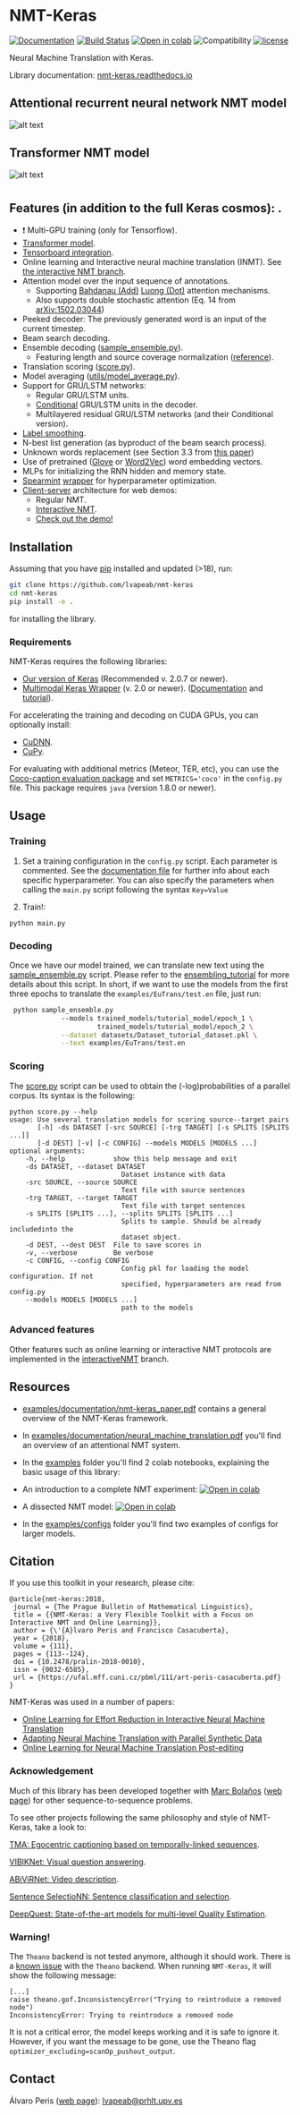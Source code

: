 # NMT-Keras

[![Documentation](https://readthedocs.org/projects/nmt-keras/badge/?version=latest)](https://nmt-keras.readthedocs.io) [![Build Status](https://travis-ci.org/lvapeab/nmt-keras.svg)](https://travis-ci.org/lvapeab/nmt-keras) [![Open in colab](https://colab.research.google.com/assets/colab-badge.svg)](https://colab.research.google.com/github/lvapeab/nmt-keras/blob/master/examples/tutorial.ipynb)  ![Compatibility](https://img.shields.io/badge/Python-3.7-blue.svg) [![license](https://img.shields.io/github/license/mashape/apistatus.svg)](https://github.com/lvapeab/nmt-keras/blob/master/LICENSE)

Neural Machine Translation with Keras.

Library documentation: [nmt-keras.readthedocs.io](https://nmt-keras.readthedocs.io)

<!--<div align="left">-->
  <!--<br><br><img src="https://raw.githubusercontent.com/lvapeab/nmt-keras/master/examples/documentation/attention_nmt_model.png?token=AEf6E5RhGVqGRSmYi87EbtiGZK7lPxrFks5ZAx-KwA%3D%3D"><br><br>-->
<!--</div>-->

<!--<div align="left">-->
  <!--<br><br><img  width="100%" "height:100%" "object-fit: cover" "overflow: hidden" src=""><br><br>-->
<!--</div>-->

## Attentional recurrent neural network NMT model
![alt text](examples/documentation/attention_nmt_model.png "RNN NMT")

## Transformer NMT model
![alt text](examples/documentation/transformer_nmt_model.png "Transformer NMT")
#


## Features (in addition to the full Keras cosmos): .
 * :heavy_exclamation_mark: Multi-GPU training (only for Tensorflow). 
 * [Transformer model](https://arxiv.org/abs/1706.03762).
 * [Tensorboard integration](https://github.com/lvapeab/nmt-keras/blob/master/examples/documentation/tensorboard_integration.md).
 * Online learning and Interactive neural machine translation (INMT). See [the interactive NMT branch](https://github.com/lvapeab/nmt-keras/tree/interactive_NMT).
 * Attention model over the input sequence of annotations.
   - Supporting [Bahdanau (Add)](https://arxiv.org/abs/1409.0473) [Luong (Dot)](https://arxiv.org/abs/1508.04025) attention mechanisms.
   - Also supports double stochastic attention (Eq. 14 from [arXiv:1502.03044](https://arxiv.org/pdf/1502.03044.pdf))
 * Peeked decoder: The previously generated word is an input of the current timestep.
 * Beam search decoding.
 * Ensemble decoding ([sample_ensemble.py](https://github.com/lvapeab/nmt-keras/blob/master/sample_ensemble.py)).
   - Featuring length and source coverage normalization ([reference](https://arxiv.org/abs/1609.08144)).
 * Translation scoring ([score.py](https://github.com/lvapeab/nmt-keras/blob/master/sample_ensemble.py)).
 * Model averaging ([utils/model_average.py](https://github.com/lvapeab/nmt-keras/blob/master/utils/average_models.py)).
 * Support for GRU/LSTM networks:
   - Regular GRU/LSTM units.
   - [Conditional](https://arxiv.org/abs/1703.04357) GRU/LSTM units in the decoder.   
   - Multilayered residual GRU/LSTM networks (and their Conditional version).
 * [Label smoothing](https://arxiv.org/abs/1512.00567).  
 * N-best list generation (as byproduct of the beam search process).
 * Unknown words replacement (see Section 3.3 from [this paper](https://arxiv.org/pdf/1412.2007v2.pdf))
 * Use of pretrained ([Glove](http://nlp.stanford.edu/projects/glove/) or [Word2Vec](https://code.google.com/archive/p/word2vec/)) word embedding vectors.
 * MLPs for initializing the RNN hidden and memory state.
 * [Spearmint](https://github.com/HIPS/Spearmint) [wrapper](https://github.com/lvapeab/nmt-keras/tree/master/meta-optimizers/spearmint) for hyperparameter optimization.
 * [Client-server](https://github.com/lvapeab/nmt-keras/tree/master/demo-web) architecture for web demos:
    - Regular NMT.
    - [Interactive NMT](https://github.com/lvapeab/nmt-keras/tree/interactive_NMT).
    - [Check out the demo!](http://casmacat.prhlt.upv.es/inmt)
    
## Installation

Assuming that you have [pip](https://en.wikipedia.org/wiki/Pip_(package_manager)) installed and updated (>18), run:
  
  ```bash
  git clone https://github.com/lvapeab/nmt-keras
  cd nmt-keras
  pip install -e .
  ```
 
 for installing the library.
 

### Requirements

NMT-Keras requires the following libraries:

 - [Our version of Keras](https://github.com/MarcBS/keras) (Recommended v. 2.0.7 or newer).
 - [Multimodal Keras Wrapper](https://github.com/lvapeab/multimodal_keras_wrapper) (v. 2.0 or newer). ([Documentation](http://marcbs.github.io/staged_keras_wrapper/) and [tutorial](http://marcbs.github.io/multimodal_keras_wrapper/tutorial.html)).


For accelerating the training and decoding on CUDA GPUs, you can optionally install:

 - [CuDNN](https://developer.nvidia.com/cudnn).
 - [CuPy](https://github.com/cupy/cupy).

For evaluating with additional metrics (Meteor, TER, etc), you can use the [Coco-caption evaluation package](https://github.com/lvapeab/coco-caption/tree/master/pycocoevalcap/) and set `METRICS='coco'` in the `config.py` file. This package requires `java` (version 1.8.0 or newer).


## Usage

### Training
 1) Set a training configuration in the `config.py` script. Each parameter is commented. See the [documentation file](https://github.com/lvapeab/nmt-keras/blob/master/examples/documentation/config.md) for further info about each specific hyperparameter.
 You can also specify the parameters when calling the `main.py` script following the syntax `Key=Value`

 2) Train!:

  ``
 python main.py
 ``


### Decoding
 Once we have our model trained, we can translate new text using the [sample_ensemble.py](https://github.com/lvapeab/nmt-keras/blob/master/sample_ensemble.py) script. Please refer to the [ensembling_tutorial](https://github.com/lvapeab/nmt-keras/blob/master/examples/documentation/ensembling_tutorial.md) for more details about this script. 
In short, if we want to use the models from the first three epochs to translate the `examples/EuTrans/test.en` file, just run:
 ```bash
  python sample_ensemble.py 
              --models trained_models/tutorial_model/epoch_1 \ 
                       trained_models/tutorial_model/epoch_2 \
              --dataset datasets/Dataset_tutorial_dataset.pkl \
              --text examples/EuTrans/test.en
  ```
 
 
### Scoring
 
 The [score.py](https://github.com/lvapeab/nmt-keras/blob/master/score.py) script can be used to obtain the (-log)probabilities of a parallel corpus. Its syntax is the following:
```
python score.py --help
usage: Use several translation models for scoring source--target pairs
       [-h] -ds DATASET [-src SOURCE] [-trg TARGET] [-s SPLITS [SPLITS ...]]
       [-d DEST] [-v] [-c CONFIG] --models MODELS [MODELS ...]
optional arguments:
    -h, --help            show this help message and exit
    -ds DATASET, --dataset DATASET
                            Dataset instance with data
    -src SOURCE, --source SOURCE
                            Text file with source sentences
    -trg TARGET, --target TARGET
                            Text file with target sentences
    -s SPLITS [SPLITS ...], --splits SPLITS [SPLITS ...]
                            Splits to sample. Should be already includedinto the
                            dataset object.
    -d DEST, --dest DEST  File to save scores in
    -v, --verbose         Be verbose
    -c CONFIG, --config CONFIG
                            Config pkl for loading the model configuration. If not
                            specified, hyperparameters are read from config.py
    --models MODELS [MODELS ...]
                            path to the models
  ```
  
  
### Advanced features
 Other features such as online learning or interactive NMT protocols are implemented in the [interactiveNMT](https://github.com/lvapeab/nmt-keras/tree/interactive_NMT) branch.


## Resources

 * [examples/documentation/nmt-keras_paper.pdf](https://github.com/lvapeab/nmt-keras/blob/master/examples/documentation/nmt-keras_paper.pdf) contains a general overview of the NMT-Keras framework.
 
 * In [examples/documentation/neural_machine_translation.pdf](https://github.com/lvapeab/nmt-keras/blob/master/examples/documentation/neural_machine_translation.pdf) you'll find an overview of an attentional NMT system.

 * In the [examples](https://github.com/lvapeab/nmt-keras/blob/master/examples/) folder you'll find  2 colab notebooks, explaining the basic usage of this library:
 
 * An introduction to a complete NMT experiment: [![Open in colab](https://colab.research.google.com/assets/colab-badge.svg)](https://colab.research.google.com/github/lvapeab/nmt-keras/blob/master/examples/tutorial.ipynb) 
  * A dissected NMT model: [![Open in colab](https://colab.research.google.com/assets/colab-badge.svg)](https://colab.research.google.com/github/lvapeab/nmt-keras/blob/master/examples/modeling_tutorial.ipynb) 
 

 * In the [examples/configs](https://github.com/lvapeab/nmt-keras/blob/master/examples/configs) folder you'll find two examples of configs for larger models.

## Citation

If you use this toolkit in your research, please cite:

```
@article{nmt-keras:2018,
 journal = {The Prague Bulletin of Mathematical Linguistics},
 title = {{NMT-Keras: a Very Flexible Toolkit with a Focus on Interactive NMT and Online Learning}},
 author = {\'{A}lvaro Peris and Francisco Casacuberta},
 year = {2018},
 volume = {111},
 pages = {113--124},
 doi = {10.2478/pralin-2018-0010},
 issn = {0032-6585},
 url = {https://ufal.mff.cuni.cz/pbml/111/art-peris-casacuberta.pdf}
}
```


NMT-Keras was used in a number of papers:

* [Online Learning for Effort Reduction in Interactive Neural Machine Translation](https://arxiv.org/abs/1802.03594)
* [Adapting Neural Machine Translation with Parallel Synthetic Data](http://www.statmt.org/wmt17/pdf/WMT14.pdf)
* [Online Learning for Neural Machine Translation Post-editing](https://arxiv.org/pdf/1706.03196.pdf)


### Acknowledgement

Much of this library has been developed together with [Marc Bolaños](https://github.com/MarcBS) ([web page](http://www.ub.edu/cvub/marcbolanos/)) for other sequence-to-sequence problems. 

To see other projects following the same philosophy and style of NMT-Keras, take a look to:

[TMA: Egocentric captioning based on temporally-linked sequences](https://github.com/MarcBS/TMA).

[VIBIKNet: Visual question answering](https://github.com/MarcBS/VIBIKNet).

[ABiViRNet: Video description](https://github.com/lvapeab/ABiViRNet).

[Sentence SelectioNN: Sentence classification and selection](https://github.com/lvapeab/sentence-selectioNN).

[DeepQuest: State-of-the-art models for multi-level Quality Estimation](https://github.com/sheffieldnlp/deepQuest).


### Warning!

The `Theano` backend is not tested anymore, although it should work. There is a [known issue](https://github.com/Theano/Theano/issues/5994) with the `Theano` backend. When running `NMT-Keras`, it will show the following message:

```
[...]
raise theano.gof.InconsistencyError("Trying to reintroduce a removed node")
InconsistencyError: Trying to reintroduce a removed node
```

It is not a critical error, the model keeps working and it is safe to ignore it. However, if you want the message to be gone, use the Theano flag `optimizer_excluding=scanOp_pushout_output`.



## Contact

Álvaro Peris ([web page](http://lvapeab.github.io/)): lvapeab@prhlt.upv.es 

